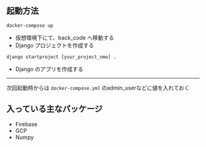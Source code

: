 ## 起動方法

```
docker-compose up

```

- 仮想環境下にて、back_code へ移動する
- Django プロジェクトを作成する

```
django startproject [your_project_nme] .
```

- Django のアプリを作成する

--- 

次回起動時からは `docker-compose.yml` のadmin_userなどに値を入れておく

## 入っている主なパッケージ
- Firebase
- GCP
- Numpy
